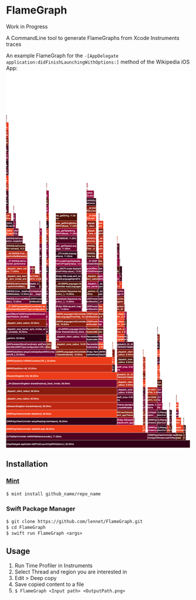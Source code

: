 # FlameGraph

Work in Progress 

A CommandLine tool to generate FlameGraphs from Xcode Instruments traces

An example FlameGraph for the ```-[AppDelegate application:didFinishLaunchingWithOptions:]``` method of the Wikipedia iOS App:
![Example output](example/output.png)


## Installation

### [Mint](https://github.com/yonaskolb/mint)
```
$ mint install github_name/repo_name
```

### Swift Package Manager
```
$ git clone https://github.com/lennet/FlameGraph.git
$ cd FlameGraph
$ swift run FlameGraph <args>
```

## Usage

1. Run Time Profiler in Instruments
2. Select Thread and region you are interested in
3. Edit > Deep copy
4. Save copied content to a file 
5. ```$ FlameGraph <Input path> <OutputPath.png>```
